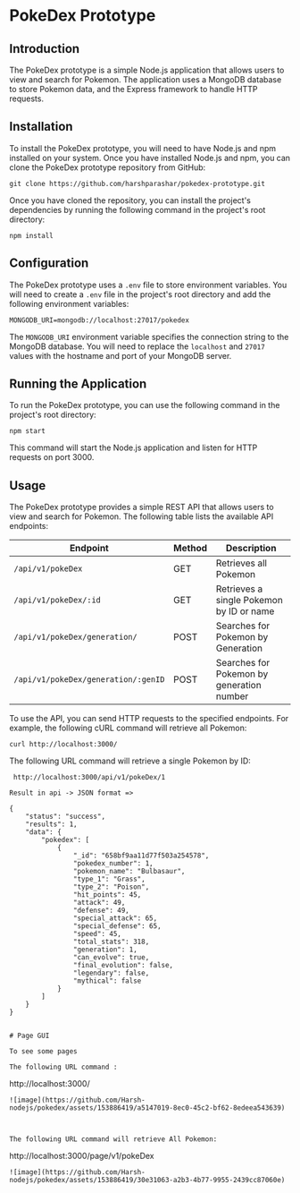  # PokeDex Prototype

## Introduction
The PokeDex prototype is a simple Node.js application that allows users to view and search for Pokemon. The application uses a MongoDB database to store Pokemon data, and the Express framework to handle HTTP requests.

## Installation

To install the PokeDex prototype, you will need to have Node.js and npm installed on your system. Once you have installed Node.js and npm, you can clone the PokeDex prototype repository from GitHub:

```
git clone https://github.com/harshparashar/pokedex-prototype.git
```

Once you have cloned the repository, you can install the project's dependencies by running the following command in the project's root directory:

```
npm install
```

## Configuration

The PokeDex prototype uses a `.env` file to store environment variables. You will need to create a `.env` file in the project's root directory and add the following environment variables:

```
MONGODB_URI=mongodb://localhost:27017/pokedex
```

The `MONGODB_URI` environment variable specifies the connection string to the MongoDB database. You will need to replace the `localhost` and `27017` values with the hostname and port of your MongoDB server.

## Running the Application

To run the PokeDex prototype, you can use the following command in the project's root directory:

```
npm start
```

This command will start the Node.js application and listen for HTTP requests on port 3000.

## Usage

The PokeDex prototype provides a simple REST API that allows users to view and search for Pokemon. The following table lists the available API endpoints:

| Endpoint | Method | Description |
|---|---|---|
| `/api/v1/pokeDex` | GET | Retrieves all Pokemon |
| `/api/v1/pokeDex/:id` | GET | Retrieves a single Pokemon by ID or name |
| `/api/v1/pokeDex/generation/` | POST | Searches for Pokemon by Generation |
| `/api/v1/pokeDex/generation/:genID` | POST | Searches for Pokemon by generation number |

To use the API, you can send HTTP requests to the specified endpoints. For example, the following cURL command will retrieve all Pokemon:

```
curl http://localhost:3000/
```

The following URL command will retrieve a single Pokemon by ID:

```
 http://localhost:3000/api/v1/pokeDex/1
```


```
Result in api -> JSON format =>

{
    "status": "success",
    "results": 1,
    "data": {
        "pokedex": [
            {
                "_id": "658bf9aa11d77f503a254578",
                "pokedex_number": 1,
                "pokemon_name": "Bulbasaur",
                "type_1": "Grass",
                "type_2": "Poison",
                "hit_points": 45,
                "attack": 49,
                "defense": 49,
                "special_attack": 65,
                "special_defense": 65,
                "speed": 45,
                "total_stats": 318,
                "generation": 1,
                "can_evolve": true,
                "final_evolution": false,
                "legendary": false,
                "mythical": false
            }
        ]
    }
}


# Page GUI

To see some pages

The following URL command :

```
 http://localhost:3000/
```
![image](https://github.com/Harsh-nodejs/pokedex/assets/153886419/a5147019-8ec0-45c2-bf62-8edeea543639)



The following URL command will retrieve All Pokemon:

```
 http://localhost:3000/page/v1/pokeDex
```
![image](https://github.com/Harsh-nodejs/pokedex/assets/153886419/30e31063-a2b3-4b77-9955-2439cc87060e)


